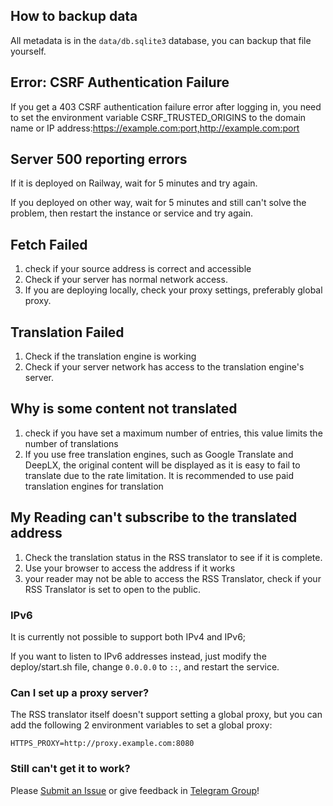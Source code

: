 ## How to backup data

All metadata is in the `data/db.sqlite3` database, you can backup that file yourself.

## Error: CSRF Authentication Failure

If you get a 403 CSRF authentication failure error after logging in, you need to set the environment variable CSRF_TRUSTED_ORIGINS to the domain name or IP address:https://example.com:port,http://example.com:port

## Server 500 reporting errors

If it is deployed on Railway, wait for 5 minutes and try again.

If you deployed on other way, wait for 5 minutes and still can't solve the problem, then restart the instance or service and try again.

## Fetch Failed

1. check if your source address is correct and accessible
2. Check if your server has normal network access.
3. If you are deploying locally, check your proxy settings, preferably global proxy.

## Translation Failed

1. Check if the translation engine is working
2. Check if your server network has access to the translation engine's server.

## Why is some content not translated

1. check if you have set a maximum number of entries, this value limits the number of translations
2. If you use free translation engines, such as Google Translate and DeepLX, the original content will be displayed as it is easy to fail to translate due to the rate limitation. It is recommended to use paid translation engines for translation

## My Reading can't subscribe to the translated address

1. Check the translation status in the RSS translator to see if it is complete.
2. Use your browser to access the address if it works
3. your reader may not be able to access the RSS Translator, check if your RSS Translator is set to open to the public.

### IPv6

It is currently not possible to support both IPv4 and IPv6;

If you want to listen to IPv6 addresses instead, just modify the deploy/start.sh file, change `0.0.0.0` to `::`, and restart the service.

### Can I set up a proxy server?

The RSS translator itself doesn't support setting a global proxy, but you can add the following 2 environment variables to set a global proxy: 
```HTTP_PROXY=http://proxy.example.com:8080
HTTPS_PROXY=http://proxy.example.com:8080

```

### Still can't get it to work?
Please [Submit an Issue](https://github.com/versun/RSS-Translator/issues) or give feedback in [Telegram Group](https://t.me/rsstranslator)!
```